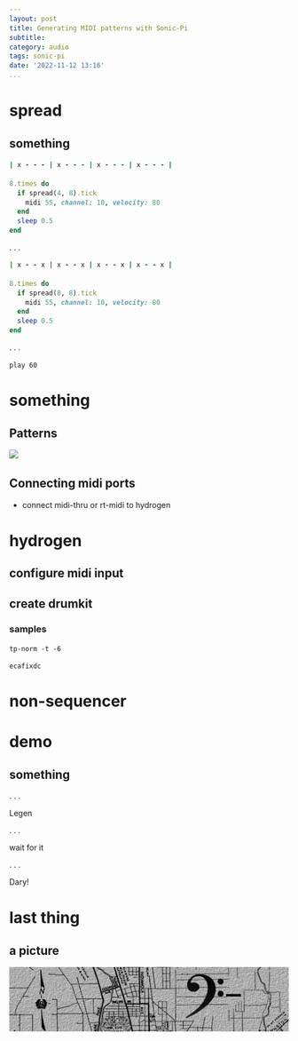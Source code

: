 ```yaml
---
layout: post
title: Generating MIDI patterns with Sonic-Pi
subtitle:
category: audio
tags: sonic-pi
date: '2022-11-12 13:16'
...
```


# spread

## something
```ruby
| x - - - | x - - - | x - - - | x - - - |

8.times do
  if spread(4, 8).tick
    midi 55, channel: 10, velocity: 80
  end
  sleep 0.5
end
```
. . .
```ruby
| x - - x | x - - x | x - - x | x - - x |

8.times do
  if spread(8, 8).tick
    midi 55, channel: 10, velocity: 80
  end
  sleep 0.5
end
```

. . .

`play 60`

# something
## Patterns

![](preloader.gif)



## Connecting midi ports

* connect midi-thru or rt-midi to hydrogen

# hydrogen

## configure midi input

## create drumkit

### samples

`tp-norm -t -6`

`ecafixdc`

# non-sequencer

# demo

## something
. . .

Legen

. . .

wait for it

. . .

Dary!

# last thing

## a picture



![](/assets/images/site_header02.png)
